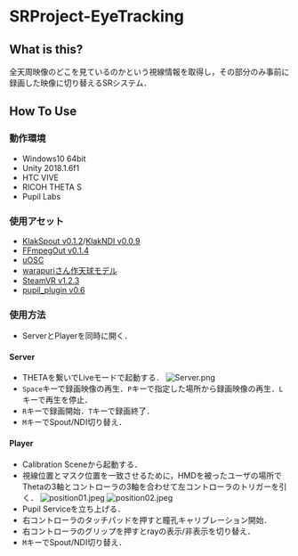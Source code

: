 # SRProject-EyeTracking

## What is this?

全天周映像のどこを見ているのかという視線情報を取得し，その部分のみ事前に録画した映像に切り替えるSRシステム．

## How To Use

### 動作環境
* Windows10 64bit
* Unity 2018.1.6f1
* HTC VIVE
* RICOH THETA S
* Pupil Labs

### 使用アセット
* [KlakSpout v0.1.2](https://github.com/keijiro/KlakSpout)/[KlakNDI v0.0.9](https://github.com/keijiro/KlakNDI)
* [FFmpegOut v0.1.4](https://github.com/keijiro/FFmpegOut)
* [uOSC](https://github.com/hecomi/uOSC)
* [warapuriさん作天球モデル](http://warapuri.com/post/131599525953/unity%E3%81%A8oculus%E3%81%A7360%E5%BA%A6%E3%83%91%E3%83%8E%E3%83%A9%E3%83%9E%E5%85%A8%E5%A4%A9%E5%91%A8%E5%8B%95%E7%94%BB%E3%82%92%E8%A6%8B%E3%82%8B%E6%96%B9%E6%B3%95%E7%84%A1%E6%96%99%E7%B7%A8)
* [SteamVR v1.2.3](https://github.com/ValveSoftware/steamvr_unity_plugin/releases/tag/1.2.3)
* [pupil_plugin v0.6](https://github.com/pupil-labs/hmd-eyes/releases)

### 使用方法
* ServerとPlayerを同時に開く．

#### Server
* THETAを繋いでLiveモードで起動する．
![Server.png](https://github.com/inamilab/SRProject-EyeTracking/blob/develop/images/Server.png)
* `Space`キーで録画映像の再生．`P`キーで指定した場所から録画映像の再生．`L`キーで再生を停止．
* `R`キーで録画開始．`T`キーで録画終了．
* `M`キーでSpout/NDI切り替え．

#### Player
* Calibration Sceneから起動する．
* 視線位置とマスク位置を一致させるために，HMDを被ったユーザの場所でThetaの3軸とコントローラの3軸を合わせて左コントローラのトリガーを引く．
![position01.jpeg](https://github.com/inamilab/SRProject-EyeTracking/blob/develop/images/position01.jpeg)
![position02.jpeg](https://github.com/inamilab/SRProject-EyeTracking/blob/develop/images/position02.jpeg)
* Pupil Serviceを立ち上げる．
* 右コントローラのタッチパッドを押すと瞳孔キャリブレーション開始．
* 右コントローラのグリップを押すとrayの表示/非表示を切り替え．
* `M`キーでSpout/NDI切り替え．
